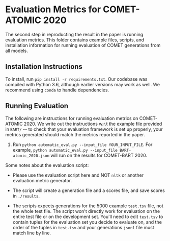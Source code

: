 # Evaluation Metrics for COMET-ATOMIC 2020

The second step in reproducting the result in the paper is running evaluation metrics. This folder contains example files, scripts, and installation information for running evaluation of COMET generations from all models.

## Installation Instructions

To install, run `pip install -r requirements.txt`. Our codebase was compiled with Python 3.6, although earlier versions may work as well. We recommend using `conda` to handle dependencies.

## Running Evaluation

The following are instructions for running evaluation metrics on COMET-ATOMIC 2020. We write out the instructions w.r.t the example file provided in `BART/` -- to check that your evaluation framework is set up properly, your metrics generated should match the metrics reported in the paper.

1. Run `python automatic_eval.py --input_file YOUR_INPUT_FILE`. For example,  `python automatic_eval.py --input_file BART-atomic_2020.json` will run on the results for COMET-BART 2020.

Some notes about the evaluation script:

- Please use the evaluation script here and NOT `nltk` or another evaluation metric generator.

- The script will create a generation file and a scores file, and save scores in `./results`.

- The scripts expects generations for the 5000 example `test.tsv` file, not the whole test file. The script won't directly work for evaluation on the entire test file or on the development set. You'll need to edit `test.tsv` to contain tuples for the evaluation set you decide to evaluate on, and the order of the tuples in `test.tsv` and your generations `jsonl` file must match line by line.